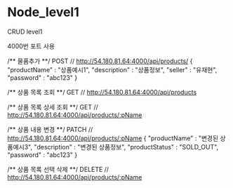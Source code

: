 # Node_level1
CRUD level1

4000번 포트 사용

/** 물품추가 **/
POST // http://54.180.81.64:4000/api/products/
{
	"productName" : "상품예시1",
	"description" : "상품정보",
	"seller" : "유재현",
	"password" : "abc123"
}

/** 상품 목록 조회 **/
GET // http://54.180.81.64:4000/api/products

/** 상품 목록 상세 조회 **/
GET // http://54.180.81.64:4000/api/products/:pName

/** 상품 내용 변경 **/
PATCH // http://54.180.81.64:4000/api/products/:pName
{
	"productName" : "변경된 상품예시3",
	"description" : "변경된 상품정보",
	"productStatus" : "SOLD_OUT",
	"password" : "abc123"
}

/** 상품 목록 선택 삭제 **/
DELETE // http://54.180.81.64:4000/api/products/:pName
